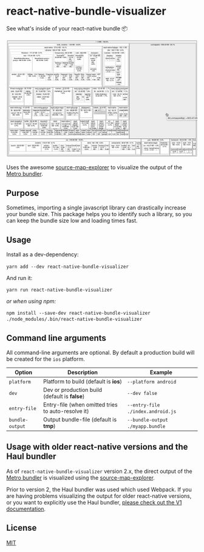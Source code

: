 # react-native-bundle-visualizer

See what's inside of your react-native bundle 📦

![bundle-visualizer-animation](./react-native-bundle-visualizer2.gif)

Uses the awesome [source-map-explorer](https://github.com/danvk/source-map-explorer) to visualize the output of the [Metro bundler](https://github.com/facebook/metro).

## Purpose

Sometimes, importing a single javascript library can drastically increase your bundle size. This package helps you to identify such a library, so you can keep the bundle size low and loading times fast.

## Usage

Install as a dev-dependency:

`yarn add --dev react-native-bundle-visualizer`
	
And run it:

	yarn run react-native-bundle-visualizer

*or when using npm:*

	npm install --save-dev react-native-bundle-visualizer
	./node_modules/.bin/react-native-bundle-visualizer


## Command line arguments

All command-line arguments are optional. By default a production build will be created for the `ios` platform.

| Option          | Description                                        | Example                           |
| --------------- | -------------------------------------------------- | --------------------------------- |
| `platform`      | Platform to build (default is **ios**)             | `--platform android`              |
| `dev`           | Dev or production build (default is **false**)     | `--dev false`                     |
| `entry-file`    | Entry-file (when omitted tries to auto-resolve it) | `--entry-file ./index.android.js` |
| `bundle-output` | Output bundle-file (default is **tmp**)            | `--bundle-output ./myapp.bundle`  |




## Usage with older react-native versions and the Haul bundler

As of `react-native-bundle-visualizer` version 2.x, the direct output of the [Metro bundler](https://github.com/facebook/metro) is visualized using the [source-map-explorer](https://github.com/danvk/source-map-explorer).

Prior to version 2, the Haul bundler was used which used Webpack. If you are having problems visualizing the output for older react-native versions, or you want to explicitly use the Haul bundler, [please check out the V1 documentation]('./README_v1.md).


## License

[MIT](./LICENSE.txt)

